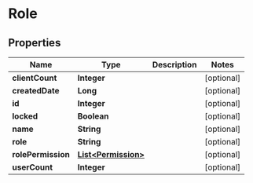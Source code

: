 
# Role

## Properties
Name | Type | Description | Notes
------------ | ------------- | ------------- | -------------
**clientCount** | **Integer** |  |  [optional]
**createdDate** | **Long** |  |  [optional]
**id** | **Integer** |  |  [optional]
**locked** | **Boolean** |  |  [optional]
**name** | **String** |  |  [optional]
**role** | **String** |  |  [optional]
**rolePermission** | [**List&lt;Permission&gt;**](Permission.md) |  |  [optional]
**userCount** | **Integer** |  |  [optional]



